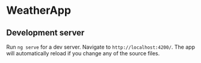 # WeatherApp

## Development server

Run `ng serve` for a dev server. Navigate to `http://localhost:4200/`. The app will automatically reload if you change any of the source files.
